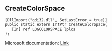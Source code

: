 ## CreateColorSpace

```
[DllImport("gdi32.dll", SetLastError = true)]
public static extern IntPtr CreateColorSpace(
   [In] ref LOGCOLORSPACE lplcs
);
```

Microsoft documentation: [Link](https://learn.microsoft.com/en-us/windows/win32/api/wingdi/nf-wingdi-createcolorspacea)
